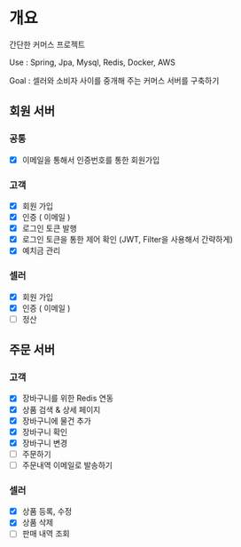# 개요
간단한 커머스 프로젝트

Use : Spring, Jpa, Mysql, Redis, Docker, AWS

Goal : 셀러와 소비자 사이를 중개해 주는 커머스 서버를 구축하기

## 회원 서버
### 공통
- [x] 이메일을 통해서 인증번호를 통한 회원가입

### 고객
- [x] 회원 가입
- [x] 인증 ( 이메일 )
- [x] 로그인 토큰 발행
- [x] 로그인 토큰을 통한 제어 확인 (JWT, Filter을 사용해서 간략하게)
- [x] 예치금 관리

### 셀러
- [x] 회원 가입
- [x] 인증 ( 이메일 )
- [ ] 정산

## 주문 서버
### 고객
- [x] 장바구니를 위한 Redis 연동
- [x] 상품 검색 & 상세 페이지
- [x] 장바구니에 물건 추가
- [x] 장바구니 확인
- [x] 장바구니 변경
- [ ] 주문하기
- [ ] 주문내역 이메일로 발송하기

### 셀러
- [x] 상품 등록, 수정
- [x] 상품 삭제
- [ ] 판매 내역 조회
